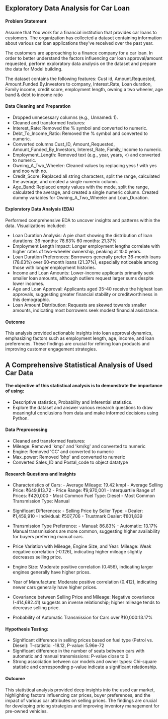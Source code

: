 ## Exploratory Data Analysis for Car Loan
#### Problem Statement
Assume that You work for a financial institution that provides car loans to customers. The organization has collected a dataset containing information about various car loan applications they've received over the past year.

The customers are approaching to a finance company for a car loan. In order to better understand the factors influencing car loan approval/amount requested, perform exploratory data analysis on the dataset and prepare the data for Model building.

The dataset contains the following features: Cust id, Amount.Requested, Amount.Funded.By.Investors to company, Interest.Rate, Loan duration, Family income, credit score, employment length, owning a two wheeler, age band & debt to income ratio

#### Data Cleaning and Preparation
- Dropped unnecessary columns (e.g., Unnamed: 1).
- Cleaned and transformed features:
- Interest_Rate: Removed the % symbol and converted to numeric.
- Debt_To_Income_Ratio: Removed the % symbol and converted to numeric.
- Converted columns Cust_ID, Amount_Requested, Amount_Funded_By_Investors, Interest_Rate, Family_Income to numeric.
- Employment_Length: Removed text (e.g., year, years, <) and converted to numeric.
- Owning_A_Two_Wheeler: Cleaned values by replacing yess ! with yes and noo with no.
- Credit_Score: Replaced all string characters, split the range, calculated the average, and created a single numeric column.
- Age_Band: Replaced empty values with the mode, split the range, calculated the average, and created a single numeric column.
Created dummy variables for Owning_A_Two_Wheeler and Loan_Duration.

#### Exploratory Data Analysis (EDA)
Performed comprehensive EDA to uncover insights and patterns within the data. Visualizations included:
- Loan Duration Analysis: A pie chart showing the distribution of loan durations:
36 months: 78.63%
60 months: 21.37%
- Employment Length Impact: Longer employment lengths correlate with higher rates of two-wheeler ownership, peaking at 10.0 years.
- Loan Duration Preferences: Borrowers generally prefer 36-month loans (78.63%) over 60-month loans (21.37%), especially noticeable among those with longer employment histories.
- Income and Loan Amounts: Lower-income applicants primarily seek smaller loan amounts, although outliers request larger sums despite lower incomes.
- Age and Loan Approval: Applicants aged 35-40 receive the highest loan approvals, suggesting greater financial stability or creditworthiness in this demographic.
- Loan Amount Distribution: Requests are skewed towards smaller amounts, indicating most borrowers seek modest financial assistance.

#### Outcome
This analysis provided actionable insights into loan approval dynamics, emphasizing factors such as employment length, age, income, and loan preferences. These findings are crucial for refining loan products and improving customer engagement strategies.



## A Comprehensive Statistical Analysis of Used Car Data
#### The objective of this statistical analysis is to demonstrate the importance of using:
- Descriptive statistics, Probability and Inferential statistics.
- Explore the dataset and answer various research questions to draw meaningful conclusions from data and make informed decisions using Python.
  
#### Data Preprocessing
- Cleaned and transformed features:
- Mileage: Removed 'kmpl' and 'km/kg' and converted to numeric
- Engine: Removed 'CC' and converted to numeric
- Max_power: Removed 'bhp' and converted to numeric
- Converted Sales_ID and Postal_code to object datatype

#### Research Questions and Insights
- Characteristics of Cars:
      - Average Mileage: 19.42 kmpl
      - Average Selling Price: ₹649,813.72
      - Price Range: ₹9,970,001
      - Interquartile Range of Prices: ₹420,000
      - Most Common Fuel Type: Diesel
      - Most Common Transmission Type: Manual

- Significant Differences:
      - Selling Price by Seller Type:
      - Dealer: ₹1,459,910
      - Individual: ₹507,706
      - Trustmark Dealer: ₹801,839

- Transmission Type Preference:
      - Manual: 86.83%
      - Automatic: 13.17%
Manual transmissions are more common, suggesting higher availability for buyers preferring manual cars.

- Price Variation with Mileage, Engine Size, and Year:
 Mileage: Weak negative correlation (-0.126), indicating higher mileage slightly decreases selling price.

- Engine Size: Moderate positive correlation (0.456), indicating larger engines generally have higher prices.

- Year of Manufacture: Moderate positive correlation (0.412), indicating newer cars generally have higher prices.

- Covariance between Selling Price and Mileage:
Negative covariance (-414,682.41) suggests an inverse relationship; higher mileage tends to decrease selling price.

- Probability of Automatic Transmission for Cars over ₹10,000:13.17%

#### Hypothesis Testing:
- Significant difference in selling prices based on fuel type (Petrol vs. Diesel): T-statistic: -18.12, P-value: 5.96e-72
- Significant difference in the number of seats between cars with automatic and manual transmissions: P-value close to 0
- Strong association between car models and owner types: Chi-square statistic and corresponding p-value indicate a significant relationship.

#### Outcome
This statistical analysis provided deep insights into the used car market, highlighting factors influencing car prices, buyer preferences, and the impact of various car attributes on selling prices. The findings are crucial for developing pricing strategies and improving inventory management for pre-owned vehicles.

  
